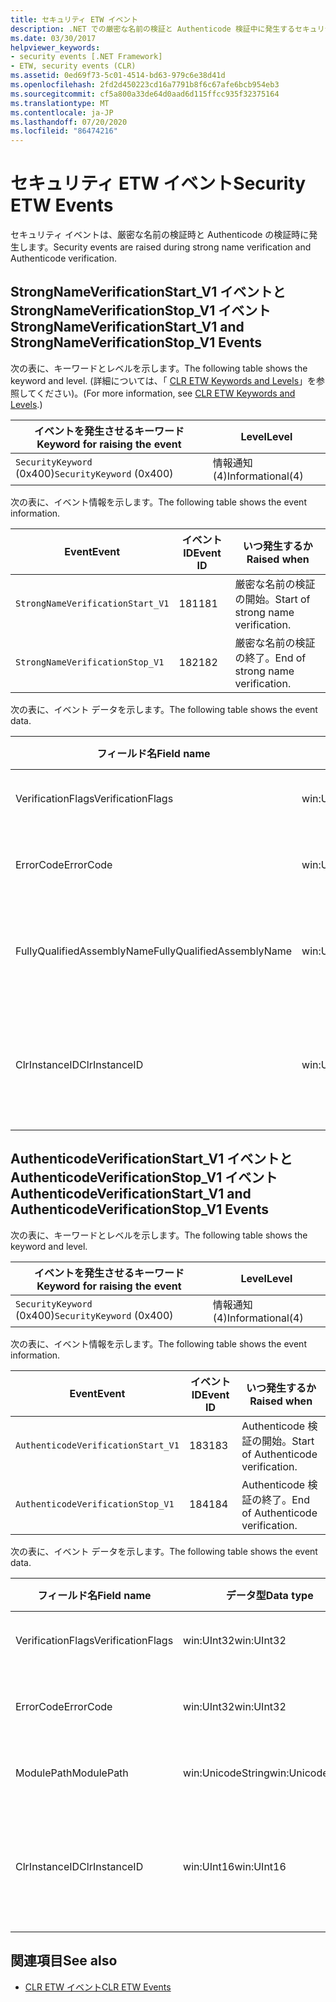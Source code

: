 ```yaml
---
title: セキュリティ ETW イベント
description: .NET での厳密な名前の検証と Authenticode 検証中に発生するセキュリティ ETW イベントについて説明します。
ms.date: 03/30/2017
helpviewer_keywords:
- security events [.NET Framework]
- ETW, security events (CLR)
ms.assetid: 0ed69f73-5c01-4514-bd63-979c6e38d41d
ms.openlocfilehash: 2fd2d450223cd16a7791b8f6c67afe6bcb954eb3
ms.sourcegitcommit: cf5a800a33de64d0aad6d115ffcc935f32375164
ms.translationtype: MT
ms.contentlocale: ja-JP
ms.lasthandoff: 07/20/2020
ms.locfileid: "86474216"
---
```

# <a name="security-etw-events"></a><span data-ttu-id="7bd73-103">セキュリティ ETW イベント</span><span class="sxs-lookup"><span data-stu-id="7bd73-103">Security ETW Events</span></span>

<span data-ttu-id="7bd73-104">セキュリティ イベントは、厳密な名前の検証時と Authenticode の検証時に発生します。</span><span class="sxs-lookup"><span data-stu-id="7bd73-104">Security events are raised during strong name verification and Authenticode verification.</span></span>  

## <a name="strongnameverificationstart_v1-and-strongnameverificationstop_v1-events"></a><span data-ttu-id="7bd73-105">StrongNameVerificationStart_V1 イベントと StrongNameVerificationStop_V1 イベント</span><span class="sxs-lookup"><span data-stu-id="7bd73-105">StrongNameVerificationStart_V1 and StrongNameVerificationStop_V1 Events</span></span>  
 <span data-ttu-id="7bd73-106">次の表に、キーワードとレベルを示します。</span><span class="sxs-lookup"><span data-stu-id="7bd73-106">The following table shows the keyword and level.</span></span> <span data-ttu-id="7bd73-107">(詳細については、「 [CLR ETW Keywords and Levels](clr-etw-keywords-and-levels.md)」を参照してください)。</span><span class="sxs-lookup"><span data-stu-id="7bd73-107">(For more information, see [CLR ETW Keywords and Levels](clr-etw-keywords-and-levels.md).)</span></span>  
  
|<span data-ttu-id="7bd73-108">イベントを発生させるキーワード</span><span class="sxs-lookup"><span data-stu-id="7bd73-108">Keyword for raising the event</span></span>|<span data-ttu-id="7bd73-109">Level</span><span class="sxs-lookup"><span data-stu-id="7bd73-109">Level</span></span>|  
|-----------------------------------|-----------|  
|<span data-ttu-id="7bd73-110">`SecurityKeyword` (0x400)</span><span class="sxs-lookup"><span data-stu-id="7bd73-110">`SecurityKeyword` (0x400)</span></span>|<span data-ttu-id="7bd73-111">情報通知 (4)</span><span class="sxs-lookup"><span data-stu-id="7bd73-111">Informational(4)</span></span>|  
  
 <span data-ttu-id="7bd73-112">次の表に、イベント情報を示します。</span><span class="sxs-lookup"><span data-stu-id="7bd73-112">The following table shows the event information.</span></span>  
  
|<span data-ttu-id="7bd73-113">Event</span><span class="sxs-lookup"><span data-stu-id="7bd73-113">Event</span></span>|<span data-ttu-id="7bd73-114">イベント ID</span><span class="sxs-lookup"><span data-stu-id="7bd73-114">Event ID</span></span>|<span data-ttu-id="7bd73-115">いつ発生するか</span><span class="sxs-lookup"><span data-stu-id="7bd73-115">Raised when</span></span>|  
|-----------|--------------|-----------------|  
|`StrongNameVerificationStart_V1`|<span data-ttu-id="7bd73-116">181</span><span class="sxs-lookup"><span data-stu-id="7bd73-116">181</span></span>|<span data-ttu-id="7bd73-117">厳密な名前の検証の開始。</span><span class="sxs-lookup"><span data-stu-id="7bd73-117">Start of strong name verification.</span></span>|  
|`StrongNameVerificationStop_V1`|<span data-ttu-id="7bd73-118">182</span><span class="sxs-lookup"><span data-stu-id="7bd73-118">182</span></span>|<span data-ttu-id="7bd73-119">厳密な名前の検証の終了。</span><span class="sxs-lookup"><span data-stu-id="7bd73-119">End of strong name verification.</span></span>|  
  
 <span data-ttu-id="7bd73-120">次の表に、イベント データを示します。</span><span class="sxs-lookup"><span data-stu-id="7bd73-120">The following table shows the event data.</span></span>  
  
|<span data-ttu-id="7bd73-121">フィールド名</span><span class="sxs-lookup"><span data-stu-id="7bd73-121">Field name</span></span>|<span data-ttu-id="7bd73-122">データ型</span><span class="sxs-lookup"><span data-stu-id="7bd73-122">Data type</span></span>|<span data-ttu-id="7bd73-123">説明</span><span class="sxs-lookup"><span data-stu-id="7bd73-123">Description</span></span>|  
|----------------|---------------|-----------------|  
|<span data-ttu-id="7bd73-124">VerificationFlags</span><span class="sxs-lookup"><span data-stu-id="7bd73-124">VerificationFlags</span></span>|<span data-ttu-id="7bd73-125">win:UInt32</span><span class="sxs-lookup"><span data-stu-id="7bd73-125">win:UInt32</span></span>|<span data-ttu-id="7bd73-126">検証フラグ。</span><span class="sxs-lookup"><span data-stu-id="7bd73-126">The verification flags.</span></span>|  
|<span data-ttu-id="7bd73-127">ErrorCode</span><span class="sxs-lookup"><span data-stu-id="7bd73-127">ErrorCode</span></span>|<span data-ttu-id="7bd73-128">win:UInt32</span><span class="sxs-lookup"><span data-stu-id="7bd73-128">win:UInt32</span></span>|<span data-ttu-id="7bd73-129">HResult エラー コード。</span><span class="sxs-lookup"><span data-stu-id="7bd73-129">The HResult error code.</span></span>|  
|<span data-ttu-id="7bd73-130">FullyQualifiedAssemblyName</span><span class="sxs-lookup"><span data-stu-id="7bd73-130">FullyQualifiedAssemblyName</span></span>|<span data-ttu-id="7bd73-131">win:UnicodeString</span><span class="sxs-lookup"><span data-stu-id="7bd73-131">win:UnicodeString</span></span>|<span data-ttu-id="7bd73-132">完全修飾アセンブリ名。</span><span class="sxs-lookup"><span data-stu-id="7bd73-132">The fully qualified assembly name.</span></span>|  
|<span data-ttu-id="7bd73-133">ClrInstanceID</span><span class="sxs-lookup"><span data-stu-id="7bd73-133">ClrInstanceID</span></span>|<span data-ttu-id="7bd73-134">win:UInt16</span><span class="sxs-lookup"><span data-stu-id="7bd73-134">win:UInt16</span></span>|<span data-ttu-id="7bd73-135">CLR または CoreCLR のインスタンスの一意の ID。</span><span class="sxs-lookup"><span data-stu-id="7bd73-135">Unique ID for the instance of CLR or CoreCLR.</span></span>|  

## <a name="authenticodeverificationstart_v1-and-authenticodeverificationstop_v1-events"></a><span data-ttu-id="7bd73-136">AuthenticodeVerificationStart_V1 イベントと AuthenticodeVerificationStop_V1 イベント</span><span class="sxs-lookup"><span data-stu-id="7bd73-136">AuthenticodeVerificationStart_V1 and AuthenticodeVerificationStop_V1 Events</span></span>  
 <span data-ttu-id="7bd73-137">次の表に、キーワードとレベルを示します。</span><span class="sxs-lookup"><span data-stu-id="7bd73-137">The following table shows the keyword and level.</span></span>  
  
|<span data-ttu-id="7bd73-138">イベントを発生させるキーワード</span><span class="sxs-lookup"><span data-stu-id="7bd73-138">Keyword for raising the event</span></span>|<span data-ttu-id="7bd73-139">Level</span><span class="sxs-lookup"><span data-stu-id="7bd73-139">Level</span></span>|  
|-----------------------------------|-----------|  
|<span data-ttu-id="7bd73-140">`SecurityKeyword` (0x400)</span><span class="sxs-lookup"><span data-stu-id="7bd73-140">`SecurityKeyword` (0x400)</span></span>|<span data-ttu-id="7bd73-141">情報通知 (4)</span><span class="sxs-lookup"><span data-stu-id="7bd73-141">Informational(4)</span></span>|  
  
 <span data-ttu-id="7bd73-142">次の表に、イベント情報を示します。</span><span class="sxs-lookup"><span data-stu-id="7bd73-142">The following table shows the event information.</span></span>  
  
|<span data-ttu-id="7bd73-143">Event</span><span class="sxs-lookup"><span data-stu-id="7bd73-143">Event</span></span>|<span data-ttu-id="7bd73-144">イベント ID</span><span class="sxs-lookup"><span data-stu-id="7bd73-144">Event ID</span></span>|<span data-ttu-id="7bd73-145">いつ発生するか</span><span class="sxs-lookup"><span data-stu-id="7bd73-145">Raised when</span></span>|  
|-----------|--------------|-----------------|  
|`AuthenticodeVerificationStart_V1`|<span data-ttu-id="7bd73-146">183</span><span class="sxs-lookup"><span data-stu-id="7bd73-146">183</span></span>|<span data-ttu-id="7bd73-147">Authenticode 検証の開始。</span><span class="sxs-lookup"><span data-stu-id="7bd73-147">Start of Authenticode verification.</span></span>|  
|`AuthenticodeVerificationStop_V1`|<span data-ttu-id="7bd73-148">184</span><span class="sxs-lookup"><span data-stu-id="7bd73-148">184</span></span>|<span data-ttu-id="7bd73-149">Authenticode 検証の終了。</span><span class="sxs-lookup"><span data-stu-id="7bd73-149">End of Authenticode verification.</span></span>|  
  
 <span data-ttu-id="7bd73-150">次の表に、イベント データを示します。</span><span class="sxs-lookup"><span data-stu-id="7bd73-150">The following table shows the event data.</span></span>  
  
|<span data-ttu-id="7bd73-151">フィールド名</span><span class="sxs-lookup"><span data-stu-id="7bd73-151">Field name</span></span>|<span data-ttu-id="7bd73-152">データ型</span><span class="sxs-lookup"><span data-stu-id="7bd73-152">Data type</span></span>|<span data-ttu-id="7bd73-153">説明</span><span class="sxs-lookup"><span data-stu-id="7bd73-153">Description</span></span>|  
|----------------|---------------|-----------------|  
|<span data-ttu-id="7bd73-154">VerificationFlags</span><span class="sxs-lookup"><span data-stu-id="7bd73-154">VerificationFlags</span></span>|<span data-ttu-id="7bd73-155">win:UInt32</span><span class="sxs-lookup"><span data-stu-id="7bd73-155">win:UInt32</span></span>|<span data-ttu-id="7bd73-156">検証フラグ。</span><span class="sxs-lookup"><span data-stu-id="7bd73-156">The verification flags.</span></span>|  
|<span data-ttu-id="7bd73-157">ErrorCode</span><span class="sxs-lookup"><span data-stu-id="7bd73-157">ErrorCode</span></span>|<span data-ttu-id="7bd73-158">win:UInt32</span><span class="sxs-lookup"><span data-stu-id="7bd73-158">win:UInt32</span></span>|<span data-ttu-id="7bd73-159">HResult エラー コード。</span><span class="sxs-lookup"><span data-stu-id="7bd73-159">The HResult error code.</span></span>|  
|<span data-ttu-id="7bd73-160">ModulePath</span><span class="sxs-lookup"><span data-stu-id="7bd73-160">ModulePath</span></span>|<span data-ttu-id="7bd73-161">win:UnicodeString</span><span class="sxs-lookup"><span data-stu-id="7bd73-161">win:UnicodeString</span></span>|<span data-ttu-id="7bd73-162">モジュール パス</span><span class="sxs-lookup"><span data-stu-id="7bd73-162">The module path.</span></span>|  
|<span data-ttu-id="7bd73-163">ClrInstanceID</span><span class="sxs-lookup"><span data-stu-id="7bd73-163">ClrInstanceID</span></span>|<span data-ttu-id="7bd73-164">win:UInt16</span><span class="sxs-lookup"><span data-stu-id="7bd73-164">win:UInt16</span></span>|<span data-ttu-id="7bd73-165">CLR または CoreCLR のインスタンスの一意の ID。</span><span class="sxs-lookup"><span data-stu-id="7bd73-165">Unique ID for the instance of CLR or CoreCLR.</span></span>|  
  
## <a name="see-also"></a><span data-ttu-id="7bd73-166">関連項目</span><span class="sxs-lookup"><span data-stu-id="7bd73-166">See also</span></span>

- [<span data-ttu-id="7bd73-167">CLR ETW イベント</span><span class="sxs-lookup"><span data-stu-id="7bd73-167">CLR ETW Events</span></span>](clr-etw-events.md)
